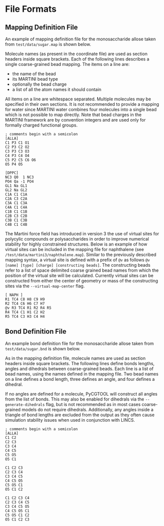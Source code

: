 # File Formats

## Mapping Definition File
An example of mapping definition file for the monosaccharide allose taken from `test/data/sugar.map` is shown below.

Molecule names (as present in the coordinate file) are used as section headers inside square brackets.
Each of the following lines describes a single coarse-grained bead mapping.
The items on a line are:
- the name of the bead
- its MARTINI bead type
- optionally the bead charge
- a list of all the atom names it should contain

All items on a line are whitespace separated.
Multiple molecules may be specified in their own sections.
It is not recommended to provide a mapping for water since MARTINI water combines four molecules into a single bead which is not possible to map directly.
Note that bead charges in the MARTINI framework are by convention integers and are used only for formally charged functional groups.

```
; comments begin with a semicolon
[ALLA]
C1 P3 C1 O1
C2 P3 C2 O2
C3 P3 C3 O3
C4 P3 C4 O4
C5 P2 C5 C6 O6
O5 P4 O5

[DPPC]
NC3 Q0  1 NC3
PO4 Qa -1 PO4
GL1 Na GL1
GL2 Na GL2
C1A C1 C1A
C2A C3 C2A
C3A C1 C3A
C4A C1 C4A
C1B C1 C1B
C2B C3 C2B
C3B C1 C3B
C4B C1 C4B
```

The Martini force field has introduced in version 3 the use of virtual sites for polycylic compounds or polysaccharides in order to improve numerical stability for highly constrained structures.
Below is an example of how virtual sites can be included in the mapping file for naphthalene (see `/test/data/martini3/naphthalene.map`).
Similar to the previously described mapping syntax, a virtual site is defined with a prefix of ``@v`` as follows `@v [name] [type] [charge] [constructing beads]`.
The constructing beads refer to a list of space delimited coarse grained bead names from which the position of the virtual site will be calculated.
Currently virtual sites can be constructed from either the center of geometry or mass of the constructing sites via the `--virtual-map-center` flag.

```
[ NAPH ]
R1 TC4 C8 H8 C9 H9
R2 TC4 C6 H6 C7 H7
@v R3 TC4 R1 R2 R4 R5
R4 TC4 C1 H1 C2 H2
R5 TC4 C3 H3 C4 H4
```

## Bond Definition File
An example bond definition file for the monosaccharide allose taken from `test/data/sugar.bnd` is shown below.

As in the mapping definition file, molecule names are used as section headers inside square brackets. 
The following lines define bonds lengths, angles and dihedrals between coarse-grained beads. 
Each line is a list of bead names, using the names defined in the mapping file. 
Two bead names on a line defines a bond length, three defines an angle, and four defines a dihedral.

If no angles are defined for a molecule, PyCGTOOL will construct all angles from the list of bonds. 
This may also be enabled for dihedrals via the `--generate-dihedrals` flag, but is not recommended as in most cases coarse-grained models do not require dihedrals. 
Additionally, any angles inside a triangle of bond lengths are excluded from the output as they often cause simulation stability issues when used in conjunction with LINCS.

```
; comments begin with a semicolon
[ALLA]
C1 C2
C2 C3
C3 C4
C4 C5
C5 O5
O5 C1

C1 C2 C3
C2 C3 C4
C3 C4 C5
C4 C5 O5
C5 O5 C1
O5 C1 C2

C1 C2 C3 C4
C2 C3 C4 C5
C3 C4 C5 O5
C4 C5 O5 C1
C5 O5 C1 C2
O5 C1 C2 C3
```
